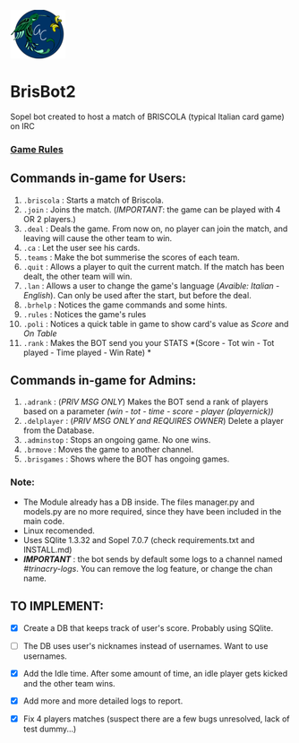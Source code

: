![alt text](https://github.com/giovannetor/Trinacry/blob/main/perlogo_small.png)

# BrisBot2    
Sopel bot created to host a match of BRISCOLA (typical Italian card game) on IRC

### [Game Rules](https://en.wikipedia.org/wiki/Briscola)

## Commands in-game for Users:
1. `.briscola` : Starts a match of Briscola. 
2. `.join` : Joins the match. (*IMPORTANT*: the game can be played with 4 OR 2 players.)
3. `.deal` : Deals the game. From now on, no player can join the match, and leaving will cause the other team to win.
4. `.ca` : Let the user see his cards.
5. `.teams` : Make the bot summerise the scores of each team.
6. `.quit` : Allows a player to quit the current match. If the match has been dealt, the other team will win.
7. `.lan` : Allows a user to change the game's language (*Avaible: Italian - English*). Can only be used after the start, but before the deal.
8. `.brhelp` : Notices the game commands and some hints.
9. `.rules` : Notices the game's rules 
10. `.poli` : Notices a quick table in game to show card's value as *Score* and *On Table*
11. `.rank` :  Makes the BOT send you your STATS  *(Score - Tot win - Tot played - Time played - Win Rate) *

## Commands in-game for Admins:
1. `.adrank` : (*PRIV MSG ONLY*) Makes the BOT send a rank of players based on a parameter *(win - tot - time - score - player (playernick))*
2. `.delplayer` : (*PRIV MSG ONLY and REQUIRES OWNER*) Delete a player from the Database.
3. `.adminstop` : Stops an ongoing game. No one wins.
4. `.brmove` : Moves the game to another channel.
5. `.brisgames` : Shows where the BOT has ongoing games.
### Note:
- The Module already has a DB inside. The files manager.py and models.py are no more required, since they have been included in the main code.
- Linux recomended.
- Uses SQlite 1.3.32 and Sopel 7.0.7 (check requirements.txt and INSTALL.md)
- ***IMPORTANT*** : the bot sends by default some logs to a channel named *#trinacry-logs*. You can remove the log feature, or change the chan name.
## TO IMPLEMENT:
- [X] Create a DB that keeps track of user's score. Probably using SQlite.
- [ ] The DB uses user's nicknames instead of usernames. Want to use usernames.
- [X] Add the Idle time. After some amount of time, an idle player gets kicked and the other team wins.
- [X] Add more and more detailed logs to report.
- [X] Fix 4 players matches (suspect there are a few bugs unresolved, lack of test dummy...)


